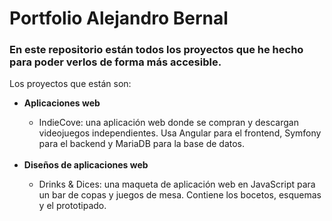 <h1>Portfolio Alejandro Bernal</h1>

<h3>En este repositorio están todos los proyectos que he hecho para poder verlos de forma más accesible.</h3>
<p>Los proyectos que están son:</p>
  <ul>
    <li><b>Aplicaciones web</b></li>
    <ul>
      <li>IndieCove: una aplicación web donde se compran y descargan videojuegos independientes. Usa Angular para el frontend, Symfony para el backend y MariaDB para la base de datos.</li>
    </ul>
    <br>
    <li><b>Diseños de aplicaciones web</b></li>
    <ul>
      <li>Drinks & Dices: una maqueta de aplicación web en JavaScript para un bar de copas y juegos de mesa. Contiene los bocetos, esquemas y el prototipado.</li>
    </ul>
  </ul>
